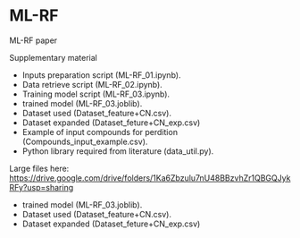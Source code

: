 # ML-RF
ML-RF paper

Supplementary material
- Inputs preparation script (ML-RF_01.ipynb).
- Data retrieve script (ML-RF_02.ipynb).
- Training model script (ML-RF_03.ipynb).
- trained model (ML-RF_03.joblib).
- Dataset used (Dataset_feature+CN.csv).
- Dataset expanded (Dataset_feture+CN_exp.csv)
- Example of input compounds for perdition (Compounds_input_example.csv).
- Python library required from literature (data_util.py).

Large files here:
https://drive.google.com/drive/folders/1Ka6Zbzulu7nU48BBzvhZr1QBGQJykRFy?usp=sharing

- trained model (ML-RF_03.joblib).
- Dataset used (Dataset_feature+CN.csv).
- Dataset expanded (Dataset_feture+CN_exp.csv)
